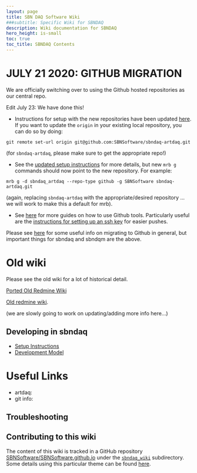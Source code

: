 ```yaml
---
layout: page
title: SBN DAQ Software Wiki
###subtitle: Specific Wiki for SBNDAQ
description: Wiki documentation for SBNDAQ
hero_height: is-small
toc: true
toc_title: SBNDAQ Contents
---
```


JULY 21 2020: GITHUB MIGRATION
======================================
We are officially switching over to using the Github hosted repositories as our central repo.

Edit July 23: We have done this!

* Instructions for setup with the new repositories have been updated [here](Installation). If you want to update the `origin` in your existing local repository, you can do so by doing:
```
git remote set-url origin git@github.com:SBNSoftware/sbndaq-artdaq.git
```
(for `sbndaq-artdaq`, please make sure to get the appropriate repo!)
* See the [updated setup instructions](Installation) for more details, but new `mrb g` commands should now point to the new repository. For example:
```
mrb g -d sbndaq_artdaq --repo-type github -g SBNSoftware sbndaq-artdaq.git
```
(again, replacing `sbndaq-artdaq` with the appropriate/desired repository ... we will work to make this a default for mrb).
* See [here](https://guides.github.com/) for more guides on how to use Github tools. Particularly useful are the [instructions for setting up an ssh key](https://docs.github.com/en/github/authenticating-to-github/connecting-to-github-with-ssh) for easier pushes.

Please see [here](https://sbnsoftware.github.io/AnalysisInfrastructure/github-migration-to-do-list.html) for some useful info on migrating to Github in general, but important things for sbndaq and sbndqm are the above.


Old wiki
======================================
Please
see the old wiki for a lot of historical detail.

[Ported Old Redmine Wiki](../sbndaq_oldwiki/Wiki)

[Old redmine wiki](https://cdcvs.fnal.gov/redmine/projects/sbndaq/wiki).

(we are slowly going to work on updating/adding more info here...)

Developing in sbndaq
----------------------------------------------

* [Setup Instructions](Installation)
* [Development Model](DevModel)

# Useful Links
* artdaq: 
* git info: 

Troubleshooting
----------------------------------------------



Contributing to this wiki
----------------------------------------------


The content of this wiki is tracked in a GitHub repository [SBNSoftware/SBNSoftware.github.io](https://github.com/SBNSoftware/SBNSoftware.github.io)
under the
[`sbndaq_wiki`](https://github.com/SBNSoftware/SBNSoftware.github.io/tree/master/sbndaq_wiki)
subdirectory. Some details using this particular theme can be found [here](https://github.com/chrisrhymes/bulma-clean-theme).

